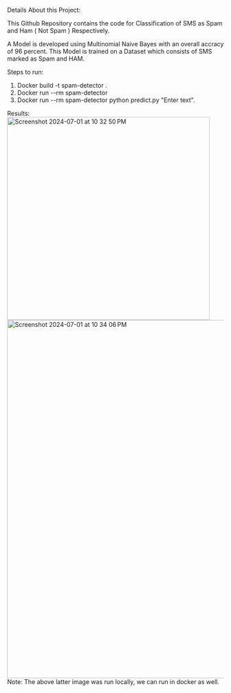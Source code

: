 Details About this Project:

This Github Repository contains the code for Classification of SMS as Spam and Ham ( Not Spam ) Respectively.

A Model is developed using Multinomial Naive Bayes with an overall accracy of 96 percent. This Model is trained on a Dataset which consists of SMS marked as Spam and HAM.

Steps to run:
1. Docker build -t spam-detector .
2. Docker run --rm spam-detector
3. Docker run --rm spam-detector python predict.py "Enter text".

Results:
<img width="471" alt="Screenshot 2024-07-01 at 10 32 50 PM" src="https://github.com/neelalohith/SMS_Spam_Classifier/assets/98219059/78d2e6b2-3803-4210-9eca-1e66390e0729">
<img width="831" alt="Screenshot 2024-07-01 at 10 34 06 PM" src="https://github.com/neelalohith/SMS_Spam_Classifier/assets/98219059/7ec6b9da-8bbd-4fb2-bdd1-654d2addd4e8">
Note: The above latter image was run locally, we can run in docker as well.


